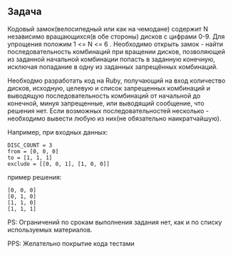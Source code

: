 ## Задача

Кодовый замок(велосипедный или как на чемодане) содержит N независимо вращающихся(в обе стороны) дисков с цифрами 0-9.
Для упрощения положим 1 <= N <= 6 .
Необходимо открыть замок - найти последовательность комбинаций при вращении дисков,
позволяющей из заданной начальной комбинации попасть в заданную конечную,
исключая попадание в одну из заданных запрещённых комбинаций.

Необходмо разработать код на Ruby, получающий на вход количество дисков, исходную,
целевую и список запрещенных комбинаций и выводящую последовательность комбинаций от начальной до конечной, минуя запрещенные,
или выводящий сообщение, что решения нет.
Если возможных последовательностей несколько - необходимо вывести любую из них(не обязательно наикратчайшую).

Например, при входных данных:
```
DISC_COUNT = 3
from = [0, 0, 0]
to = [1, 1, 1]
exclude = [[0, 0, 1], [1, 0, 0]]
```
пример решения:
```
[0, 0, 0]
[0, 1, 0]
[1, 1, 0]
[1, 1, 1]
```

PS: Ограничений по срокам выполнения задания нет, как и по списку используемых материалов.

PPS: Желательно покрытие кода тестами